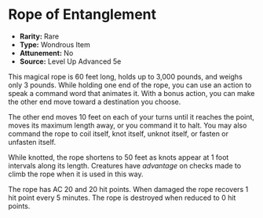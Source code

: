 # Rope of Entanglement

- **Rarity:** Rare
- **Type:** Wondrous Item
- **Attunement:** No
- **Source:** Level Up Advanced 5e

This magical rope is 60 feet long, holds up to 3,000 pounds, and weighs only 3 pounds. While holding one end of the rope, you can use an action to speak a command word that animates it. With a bonus action, you can make the other end move toward a destination you choose. 

The other end moves 10 feet on each of your turns until it reaches the point, moves its maximum length away, or you command it to halt. You may also command the rope to coil itself, knot itself, unknot itself, or fasten or unfasten itself.

While knotted, the rope shortens to 50 feet as knots appear at 1 foot intervals along its length. Creatures have _advantage_  on checks made to climb the rope when it is used in this way.

The rope has AC 20 and 20 hit points. When damaged the rope recovers 1 hit point every 5 minutes. The rope is destroyed when reduced to 0 hit points.
